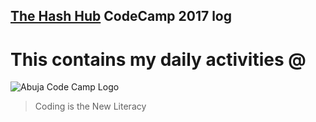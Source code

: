 ## [The Hash Hub] CodeCamp 2017 log
# This contains my daily activities @

![Abuja Code Camp Logo](https://scontent-frx5-1.xx.fbcdn.net/v/t1.0-9/18622503_1464769983566695_1216398612733987996_n.jpg?oh=c225766f6044fd33a507686364e4643f&oe=59D0A2C8)

[The Hash Hub]: http://thehashhub.com/

> Coding is the New Literacy
